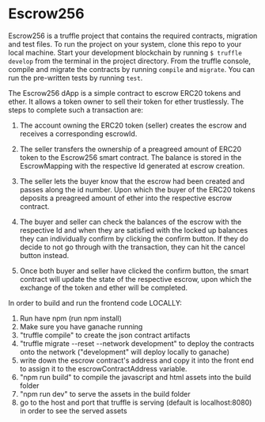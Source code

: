 <!-- README.md that explains your project
○  	What does your project do?
○  	How to set it up
■  	Run a local development server -->

# Escrow256
Escrow256 is a truffle project that contains the required contracts, migration and test files. To run the project on your system, clone this repo to your local machine.
Start your development blockchain by running `$ truffle develop` from the terminal in the project directory. From the truffle console, compile and migrate the contracts by running `compile` and `migrate`. You can run the pre-written tests by running `test`.

The Escrow256 dApp is a simple contract to escrow ERC20 tokens and ether.
 It allows a token owner to sell their token for ether trustlessly. The steps to complete such a transaction are:

1. The account owning the ERC20 token (seller) creates the escrow and receives a corresponding escrowId.

2. The seller transfers the ownership of a preagreed amount of ERC20 token to the Escrow256 smart contract. The balance is stored in the EscrowMapping with the respective Id generated at escrow creation.

3. The seller lets the buyer know that the escrow had been created and passes along the id number. Upon which the buyer of the ERC20 tokens deposits a preagreed amount of ether into the respective escrow contract. 

4. The buyer and seller can check the balances of the escrow with the respective Id and when they are satisfied with the locked up balances they can individually confirm by clicking the confirm button. If they do decide to not go through with the transaction, they can hit the cancel button instead.

5. Once both buyer and seller have clicked the confirm button, the smart contract will update the state of the respective escrow, upon which the exchange of the token and ether will be completed.


In order to build and run the frontend code LOCALLY:

1. Run have npm (run npm install)
2. Make sure you have ganache running
3. "truffle compile" to create the json contract artifacts
4. "truffle migrate --reset --network development" to deploy the contracts onto the network ("development" will deploy locally to ganache)
5. write down the escrow contract's address and copy it into the front end to assign it to the escrowContractAddress variable.
6. "npm run build" to compile the javascript and html assets into the build folder
7. "npm run dev" to serve the assets in the build folder
8. go to the host and port that truffle is serving (default is localhost:8080) in order to see the served assets